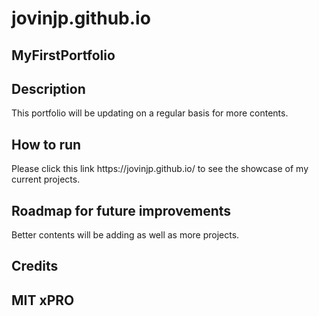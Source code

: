 # jovinjp.github.io
## MyFirstPortfolio

<h2>Description</h2>
<p>This portfolio will be updating on a regular basis for more contents.</p>
<h2>How to run</h2>
<p>Please click this link https://jovinjp.github.io/ to see the showcase of my current projects.</p>
<h2>Roadmap for future improvements</h2>
<p>Better contents will be adding as well as more projects.<p>
<h2>Credits<h2>
<p>MIT xPRO</p>
